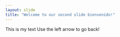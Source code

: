 ```yaml
---
layout: slide
title: "Welcome to our second slide bienvenido!"
---
```

This is my text
Use the left arrow to go back!
